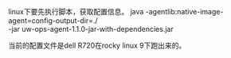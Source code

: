 
linux下要先执行脚本，获取配置信息。
java -agentlib:native-image-agent=config-output-dir=./ \
-jar uw-ops-agent-1.1.0-jar-with-dependencies.jar

当前的配置文件是dell R720在rocky linux 9下跑出来的。